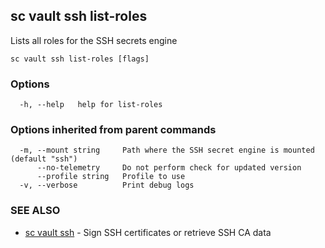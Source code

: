 ## sc vault ssh list-roles

Lists all roles for the SSH secrets engine

```
sc vault ssh list-roles [flags]
```

### Options

```
  -h, --help   help for list-roles
```

### Options inherited from parent commands

```
  -m, --mount string     Path where the SSH secret engine is mounted (default "ssh")
      --no-telemetry     Do not perform check for updated version
      --profile string   Profile to use
  -v, --verbose          Print debug logs
```

### SEE ALSO

* [sc vault ssh](sc_vault_ssh.md)	 - Sign SSH certificates or retrieve SSH CA data


